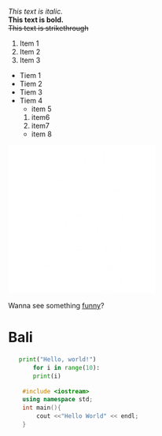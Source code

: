*This text is italic.*  
**This text is bold.**  
~~This text is strikethrough~~
1. Item 1
2. Item 2
3. Item 3

- Tiem 1
- Tiem 2
- Tiem 3
- Tiem 4
    * item 5
    1. item6
    2. item7
    * item 8
   
![Image](wdev/images/bubbles.png)  

[link]: <www.youtube.com>
Wanna see something [funny][link]?

# Bali

 ```python
    print("Hello, world!")
        for i in range(10):
        print(i)
```
```cpp
    #include <iostream>
    using namespace std;
    int main(){
        cout <<"Hello World" << endl;
    }
```